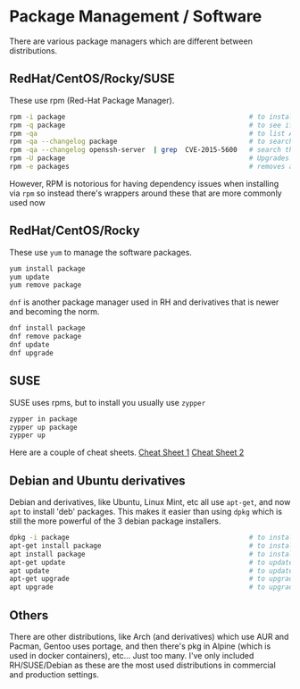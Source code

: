 # Package Management / Software

There are various package managers which are different between distributions.

## RedHat/CentOS/Rocky/SUSE

These use rpm (Red-Hat Package Manager).

``` bash
rpm -i package                                              # to install software
rpm -q package                                              # to see if the software package is installed
rpm -qa                                                     # to list ALL software installed
rpm -qa --changelog package                                 # to search the changelog of the package 
rpm -qa --changelog openssh-server  | grep  CVE-2015-5600   # search the changelog of openssh-server for the vulnerability (to check it's patched)
rpm -U package                                              # Upgrades a package
rpm -e packages                                             # removes a package
```

However, RPM is notorious for having dependency issues when installing via `rpm` so instead there's wrappers around these that are more commonly used now

## RedHat/CentOS/Rocky

These use `yum` to manage the software packages.

``` bash
yum install package
yum update
yum remove package
```

`dnf` is another package manager used in RH and derivatives that is newer and becoming the norm.

``` bash
dnf install package
dnf remove package
dnf update
dnf upgrade
```

## SUSE

SUSE uses rpms, but to install you usually use `zypper`

``` bash
zypper in package
zypper up package
zypper up
```

Here are a couple of cheat sheets. [Cheat Sheet 1](https://en.opensuse.org/images/1/17/Zypper-cheat-sheet-1.pdf) [Cheat Sheet 2](https://en.opensuse.org/images/3/30/Zypper-cheat-sheet-2.pdf)

## Debian and Ubuntu derivatives

Debian and derivatives, like Ubuntu, Linux Mint, etc all use `apt-get`, and now `apt` to install 'deb' packages. This makes it easier than using `dpkg` which is still the more powerful of the 3 debian package installers.

``` bash
dpkg -i package                                             # to install software 
apt-get install package                                     # to install software 
apt install package                                         # to install software 
apt-get update                                              # to update the data on the package repositories
apt update                                                  # to update the data on the package repositories
apt-get upgrade                                             # to upgrade the packages on the system
apt upgrade                                                 # to upgrade the packages on the system
```

## Others

There are other distributions, like Arch (and derivatives) which use AUR and Pacman, Gentoo uses portage, and then there's pkg in Alpine (which is used in docker containers), etc... Just too many. I've only included RH/SUSE/Debian as these are the most used distributions in commercial and production settings.  
